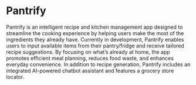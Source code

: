 # Pantrify

Pantrify is an intelligent recipe and kitchen management app designed to streamline the cooking experience by helping users make the most of the ingredients they already have. Currently in development, Pantrify enables users to input available items from their pantry/fridge and receive tailored recipe suggestions. By focusing on what’s already at home, the app promotes efficient meal planning, reduces food waste, and enhances everyday convenience. In addition to recipe generation, Pantrify includes an integrated AI-powered chatbot assistant and features a grocery store locator.

